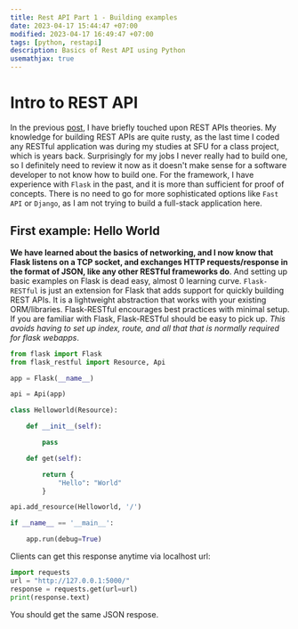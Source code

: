 ```yaml
---
title: Rest API Part 1 - Building examples
date: 2023-04-17 15:44:47 +07:00
modified: 2023-04-17 16:49:47 +07:00
tags: [python, restapi]
description: Basics of Rest API using Python 
usemathjax: true
---
```


# Intro to REST API

In the previous [post](https://chophilip21.github.io/network_part2/#rest), I have briefly touched upon REST APIs theories. My knowledge for building REST APIs are quite rusty, as the last time I coded any RESTful application was during my studies at SFU for a class project, which is years back. Surprisingly for my jobs I never really had to build one, so I definitely need to review it now as it doesn't make sense for a software developer to not know how to build one. For the framework, I have experience with `Flask` in the past, and it is more than sufficient for proof of concepts. There is no need to go for more sophisticated options like `Fast API` or `Django`, as I am not trying to build a full-stack application here.  


## First example: Hello World

**We have learned about the basics of networking, and I now know that Flask listens on a TCP socket, and exchanges HTTP requests/response in the format of JSON, like any other RESTful frameworks do**. And setting up basic examples on Flask is dead easy, almost 0 learning curve. `Flask-RESTful` is just an extension for Flask that adds support for quickly building REST APIs. It is a lightweight abstraction that works with your existing ORM/libraries. Flask-RESTful encourages best practices with minimal setup. If you are familiar with Flask, Flask-RESTful should be easy to pick up. <i>This avoids having to set up index, route, and all that that is normally required for flask webapps</i>.

```py
from flask import Flask
from flask_restful import Resource, Api

app = Flask(__name__)

api = Api(app)

class Helloworld(Resource):

	def __init__(self):

		pass

	def get(self):

		return {
			"Hello": "World"
		}

api.add_resource(Helloworld, '/')

if __name__ == '__main__':

	app.run(debug=True)
```

Clients can get this response anytime via localhost url:

```py
import requests
url = "http://127.0.0.1:5000/"
response = requests.get(url=url)
print(response.text)
```

You should get the same JSON respose. 



